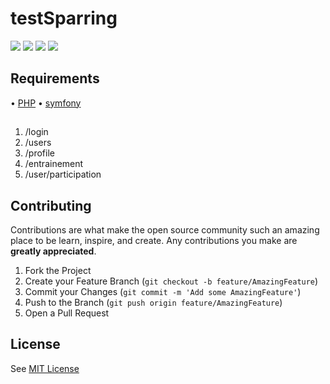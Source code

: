 # testSparring

![](https://img.shields.io/badge/license-MIT-purple)
![](https://img.shields.io/badge/version-1.0.0-success)
![](https://img.shields.io/badge/PHP-7.3.24-red)
![](https://img.shields.io/badge/symfony-5.2.3-blue)


## Requirements

• [PHP](https://www.php.net/downloads)
• [symfony](https://symfony.com/)


##

1. /login
2. /users
3. /profile
4. /entrainement
5. /user/participation



## Contributing

Contributions are what make the open source community such an amazing place to be learn, inspire, and create. Any contributions you make are **greatly appreciated**.

1. Fork the Project
2. Create your Feature Branch (`git checkout -b feature/AmazingFeature`)
3. Commit your Changes (`git commit -m 'Add some AmazingFeature'`)
4. Push to the Branch (`git push origin feature/AmazingFeature`)
5. Open a Pull Request

## License
See [MIT License](https://choosealicense.com/licenses/mit/)

